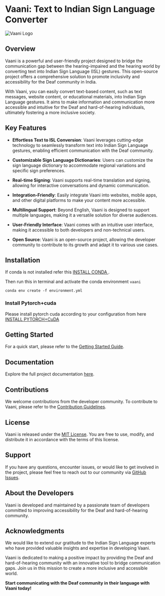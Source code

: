 # Vaani: Text to Indian Sign Language Converter

![Vaani Logo](https://example.com/vaani-logo.png)

## Overview

Vaani is a powerful and user-friendly project designed to bridge the communication gap between the hearing-impaired and the hearing world by converting text into Indian Sign Language (ISL) gestures. This open-source project offers a comprehensive solution to promote inclusivity and accessibility for the Deaf community in India.

With Vaani, you can easily convert text-based content, such as text messages, website content, or educational materials, into Indian Sign Language gestures. It aims to make information and communication more accessible and intuitive for the Deaf and hard-of-hearing individuals, ultimately fostering a more inclusive society.

## Key Features

- **Effortless Text to ISL Conversion**: Vaani leverages cutting-edge technology to seamlessly transform text into Indian Sign Language gestures, enabling efficient communication with the Deaf community.

- **Customizable Sign Language Dictionaries**: Users can customize the sign language dictionary to accommodate regional variations and specific sign preferences.

- **Real-time Signing**: Vaani supports real-time translation and signing, allowing for interactive conversations and dynamic communication.

- **Integration-Friendly**: Easily integrate Vaani into websites, mobile apps, and other digital platforms to make your content more accessible.

- **Multilingual Support**: Beyond English, Vaani is designed to support multiple languages, making it a versatile solution for diverse audiences.

- **User-Friendly Interface**: Vaani comes with an intuitive user interface, making it accessible to both developers and non-technical users.

- **Open Source**: Vaani is an open-source project, allowing the developer community to contribute to its growth and adapt it to various use cases.

## Installation

If conda is not installed refer this  [INSTALL CONDA ](https://docs.conda.io/projects/conda/en/23.1.x/user-guide/install/windows.html).

Then run this in terminal and activate the conda environment `vaani`

```conda env create -f environment.yml```


### Install Pytorch+cuda
Please install pytorch cuda according to your configuration from here [INSTALL PYTORCH+CuDA](https://pytorch.org/get-started/locally/)


## Getting Started

For a quick start, please refer to the [Getting Started Guide](https://github.com/your-username/vaani/wiki/Getting-Started).

## Documentation

Explore the full project documentation [here](https://github.com/your-username/vaani/wiki).

## Contributions

We welcome contributions from the developer community. To contribute to Vaani, please refer to the [Contribution Guidelines](https://github.com/your-username/vaani/blob/main/CONTRIBUTING.md).

## License

Vaani is released under the [MIT License](https://github.com/your-username/vaani/blob/main/LICENSE). You are free to use, modify, and distribute it in accordance with the terms of this license.

## Support

If you have any questions, encounter issues, or would like to get involved in the project, please feel free to reach out to our community via [GitHub Issues](https://github.com/your-username/vaani/issues).

## About the Developers

Vaani is developed and maintained by a passionate team of developers committed to improving accessibility for the Deaf and hard-of-hearing community.

## Acknowledgments

We would like to extend our gratitude to the Indian Sign Language experts who have provided valuable insights and expertise in developing Vaani.

Vaani is dedicated to making a positive impact by providing the Deaf and hard-of-hearing community with an innovative tool to bridge communication gaps. Join us in this mission to create a more inclusive and accessible world.

**Start communicating with the Deaf community in their language with Vaani today!**
